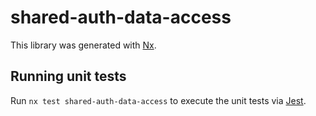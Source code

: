 # shared-auth-data-access

This library was generated with [Nx](https://nx.dev).

## Running unit tests

Run `nx test shared-auth-data-access` to execute the unit tests via [Jest](https://jestjs.io).
